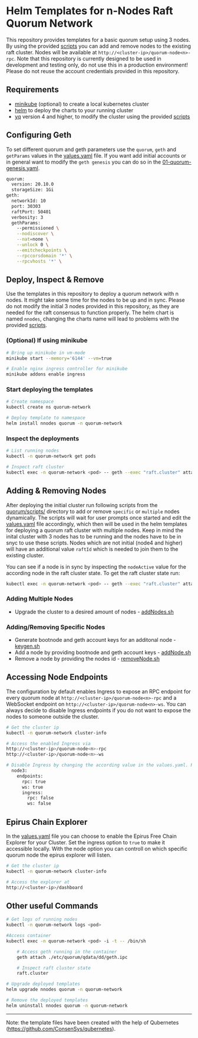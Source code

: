 # Helm Templates for n-Nodes Raft Quorum Network
This repository provides templates for a basic quorum setup using 3 nodes. By using the provided [scripts](quorum/scripts/) you can add and remove nodes to the existing raft cluster. Nodes will be available at `http://<cluster-ip>/quorum-node<n>-rpc`.  Note that this repository is currently designed to be used in development and testing only, do not use this in a production environment! Please do not reuse the account credentials provided in this repository. 

## Requirements
- [minikube](https://minikube.sigs.k8s.io/docs/start/) (optional) to create a local kubernetes cluster
- [helm](https://helm.sh/) to deploy the charts to your running cluster
- [yq](https://github.com/mikefarah/yq) version 4 and higher, to modify the cluster using the provided [scripts](quorum/scripts/)

## Configuring Geth
To set different quorum and geth parameters use the `quorum`, `geth` and `getParams` values in the [values.yaml](quorum/values.yaml) file. If you want add initial accounts or in general want to modify the `geth genesis` you can do so in the [01-quorum-genesis.yaml](quorum/templates/01-quorum-genesis.yaml).
```bash
quorum: 
  version: 20.10.0
  storageSize: 1Gi
geth:
  networkId: 10
  port: 30303
  raftPort: 50401
  verbosity: 3
  gethParams: 
    --permissioned \
    --nodiscover \
    --nat=none \
    --unlock 0 \
    --emitcheckpoints \
    --rpccorsdomain '*' \
    --rpcvhosts '*' \
```

## Deploy, Inspect & Remove
Use the templates in this repository to deploy a quorum network with n nodes. It might take some time for the nodes to be up and in sync. Please do not modify the initial 3 nodes provided in this repository, as they are needed for the raft consensus to function properly. The helm chart is named `nnodes`, changing the charts name will lead to problems with the provided [scripts](quorum/scripts). 

### (Optional) If using minikube
```bash
# Bring up minikube in vm-mode
minikube start --memory='6144' --vm=true

# Enable nginx ingress controller for minikube
minikube addons enable ingress
```

### Start deploying the templates
```bash
# Create namespace
kubectl create ns quorum-network

# Deploy template to namespace
helm install nnodes quorum -n quorum-network
```

### Inspect the deployments
```bash
# List running nodes 
kubectl -n quorum-network get pods

# Inspect raft cluster
kubectl exec -n quorum-network <pod> -- geth --exec "raft.cluster" attach ipc:etc/quorum/qdata/dd/geth.ipc
```

## Adding & Removing Nodes
After deploying the initial cluster run following scripts from the [quorum/scripts/](quorum/scripts/) directory to add or remove `specific` or `multiple` nodes dynamically. The scripts will wait for user prompts once started and edit the [values.yaml](quorum/values.yaml) file accordingly, which then will be used in the helm templates for deploying a quorum raft cluster with multiple nodes. Keep in mind the inital cluster with 3 nodes has to be running and the nodes have to be in snyc to use these scripts. Nodes which are not initial (node4 and higher) will have an additional value `raftId` which is needed to join them to the existing cluster. 

You can see if a node is in sync by inspecting the `nodeActive` value for the according node in the raft cluster state. To get the raft cluster state run:
```bash
kubectl exec -n quorum-network <pod> -- geth --exec "raft.cluster" attach ipc:etc/quorum/qdata/dd/geth.ipc
```

### Adding Multiple Nodes
- Upgrade the cluster to a desired amount of nodes - [addNodes.sh](quorum/scripts/addNodes.sh)

### Adding/Removing Specific Nodes
- Generate bootnode and geth account keys for an additonal node - [keygen.sh](quorum/scripts/keygen.sh)
- Add a node by providing bootnode and geth account keys - [addNode.sh](quorum/scripts/addNode.sh)  
- Remove a node by providing the nodes id - [removeNode.sh](quorum/scripts/removeNode.sh)

## Accessing Node Endpoints
The configuration by default enables Ingress to expose an RPC endpoint for every quorum node at `http://<cluster-ip>/quorum-node<n>-rpc` and a WebSocket endpoint on `http://<cluster-ip>/quorum-node<n>-ws`. You can always decide to disable Ingress endpoints if you do not want to expose the nodes to someone outside the cluster. 

```bash
# Get the cluster ip
kubectl -n quorum-network cluster-info 

# Access the enabled Ingress via 
http://<cluster-ip>/quorum-node<n>-rpc
http://<cluster-ip>/quorum-node<n>-ws

# Disable Ingress by changing the according value in the values.yaml. Remember to upgrade the helm deployment after saving the changes. 
  node3:
    endpoints:
      rpc: true 
      ws: true
      ingress: 
        rpc: false
        ws: false
```

## Epirus Chain Explorer
In the [values.yaml](quorum/values.yaml) file you can choose to enable the Epirus Free Chain Explorer for your Cluster. Set the ingress option to `true` to make it accessible locally. With the node option you can controll on which specific quorum node the epirus explorer will listen. 

```bash
# Get the cluster ip
kubectl -n quorum-network cluster-info 

# Access the explorer at
http://<cluster-ip>/dashboard
```

## Other useful Commands
```bash
# Get logs of running nodes 
kubectl -n quorum-network logs <pod>

#Access container
kubectl exec -n quorum-network <pod> -i -t -- /bin/sh

    # Access geth running in the container 
    geth attach ./etc/quorum/qdata/dd/geth.ipc

    # Inspect raft cluster state
    raft.cluster

# Upgrade deployed templates
helm upgrade nnodes quorum -n quorum-network

# Remove the deployed templates
helm uninstall nnodes quorum -n quorum-network
```
---
Note: the template files have been created with the help of Qubernetes (https://github.com/ConsenSys/qubernetes).